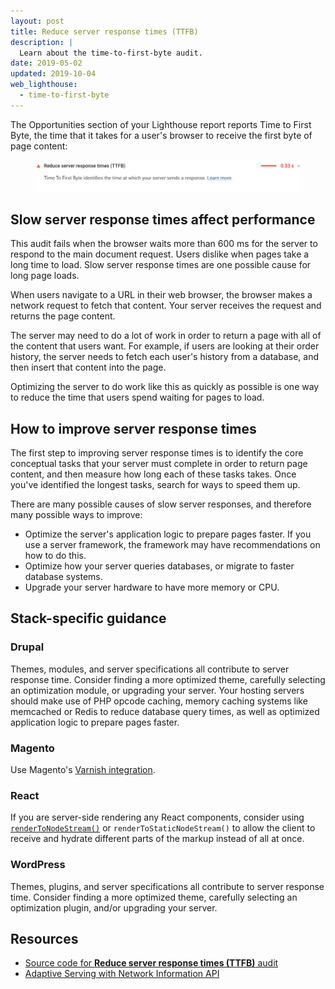 ```yaml
---
layout: post
title: Reduce server response times (TTFB)
description: |
  Learn about the time-to-first-byte audit.
date: 2019-05-02
updated: 2019-10-04
web_lighthouse:
  - time-to-first-byte
---
```

The Opportunities section of your Lighthouse report
reports Time to First Byte,
the time that it takes for a user's browser
to receive the first byte of page content:

<figure class="w-figure">
  <img class="w-screenshot" src="time-to-first-byte.png" alt="A screenshot of the Lighthouse Server response times are low (TTFB) audit">
</figure>

## Slow server response times affect performance

This audit fails when the browser waits more than 600&nbsp;ms
for the server to respond to the main document request.
Users dislike when pages take a long time to load.
Slow server response times are one possible cause for long page loads.

When users navigate to a URL in their web browser,
the browser makes a network request to fetch that content.
Your server receives the request and returns the page content.

The server may need to do a lot of work in order to return a page with all of the content that users want.
For example, if users are looking at their order history,
the server needs to fetch each user's history from a database,
and then insert that content into the page.

Optimizing the server to do work like this as quickly as possible is one way to reduce the time that users spend waiting for pages to load.

## How to improve server response times

The first step to improving server response times is to identify the core conceptual tasks that your server must complete in order to return page content, and then measure how long each of these tasks takes. Once you've identified the longest tasks, search for ways to speed them up.

There are many possible causes of slow server responses, and therefore many possible ways to improve:

- Optimize the server's application logic to prepare pages faster. If you use a server framework, the framework may have recommendations on how to do this.
- Optimize how your server queries databases, or migrate to faster database systems.
- Upgrade your server hardware to have more memory or CPU.

## Stack-specific guidance

### Drupal

Themes, modules, and server specifications all contribute to server response
time. Consider finding a more optimized theme, carefully selecting an
optimization module, or upgrading your server. Your hosting servers should make
use of PHP opcode caching, memory caching systems like memcached or Redis to
reduce database query times, as well as optimized application logic to prepare
pages faster.

### Magento

Use Magento's [Varnish integration](https://devdocs.magento.com/guides/v2.3/config-guide/varnish/config-varnish.html).

### React

If you are server-side rendering any React components, consider using
[`renderToNodeStream()`](https://reactjs.org/docs/react-dom-server.html#rendertonodestream)
or `renderToStaticNodeStream()` to allow the client to receive and hydrate
different parts of the markup instead of all at once.

### WordPress

Themes, plugins, and server specifications all contribute to server response
time. Consider finding a more optimized theme, carefully selecting an
optimization plugin, and/or upgrading your server.

## Resources

- [Source code for **Reduce server response times (TTFB)** audit](https://github.com/GoogleChrome/lighthouse/blob/master/lighthouse-core/audits/server-response-time.js)
- [Adaptive Serving with Network Information API](/adaptive-serving-based-on-network-quality)
